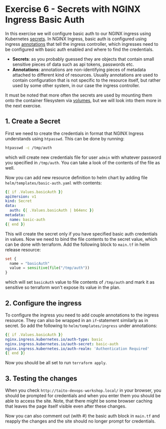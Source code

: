 # Exercise 6 - Secrets with NGINX Ingress Basic Auth

In this exercise we will configure basic auth to our NGINX ingress using Kubernetes [secrets](https://kubernetes.io/docs/concepts/configuration/secret/).
In NGINX Ingress, basic auth is configured using ingress [annotations](https://kubernetes.io/docs/concepts/overview/working-with-objects/annotations/) that tell the ingress controller, which ingresses need to be configured with basic auth enabled and where to find the credentials.

- **Secrets**: as you probably guessed they are objects that contain small sensitive pieces of data such as api tokens, passwords etc.
- **Annotations**: annotations are non-identifying pieces of metadata attached to different kind of resources. Usually annotations are used to contain configuration that is not specific to the resource itself, but rather used by some other system, in our case the ingress controller.

It must be noted that more often the secrets are used by mounting them onto the container filesystem via [volumes](https://kubernetes.io/docs/concepts/storage/volumes/), but we will look into them more in the next exercise.


## 1. Create a Secret

First we need to create the credentials in format that NGINX Ingress understands using `htpasswd`.
This can be done by running:

```sh
htpasswd -c /tmp/auth
```

which will create new credentials file for user `admin` with whatever password you specified in `/tmp/auth`.
You can take a look of the contents of the file as well.

Now you can add new resource definition to helm chart by adding file `helm/templates/basic-auth.yaml` with contents:

```yaml
{{ if .Values.basicAuth }}
apiVersion: v1
kind: Secret
data:
  auth: {{ .Values.basicAuth | b64enc }}
metadata:
  name: basic-auth
{{ end }}
```

This will create the secret only if you have specified basic auth credentials in values.
Now we need to bind the file contents to the secret value, which can be done with terraform.
Add the following block to `main.tf` in helm release resource:

```terraform
set {
  name = "basicAuth"
  value = sensitive(file("/tmp/auth"))
}
```

which will set `basicAuth` value to file contents of `/tmp/auth` and mark it as sensitive so terraform won't expose its value in the plan.


## 2. Configure the ingress

To configure the ingress you need to add couple annotations to the ingress resource.
They can also be wrapped in an `if`-statement similarly as in secret.
So add the following to `helm/templates/ingress` under annotations:

```yaml
{{ if .Values.basicAuth }}
nginx.ingress.kubernetes.io/auth-type: basic
nginx.ingress.kubernetes.io/auth-secret: basic-auth
nginx.ingress.kubernetes.io/auth-realm: 'Authentication Required'
{{ end }}
```

Now you should be all set to run `terraform apply`.


## 3. Testing the changes

When you check `http://taito-devops-workshop.local/` in your browser, you should be prompted for credentials and when you enter them you should be able to access the site.
Note, that there might be some browser caching that leaves the page itself visible even after these changes.

Now you can also comment out (with #) the basic auth block in `main.tf` and reapply the changes and the site should no longer prompt for credentials.
